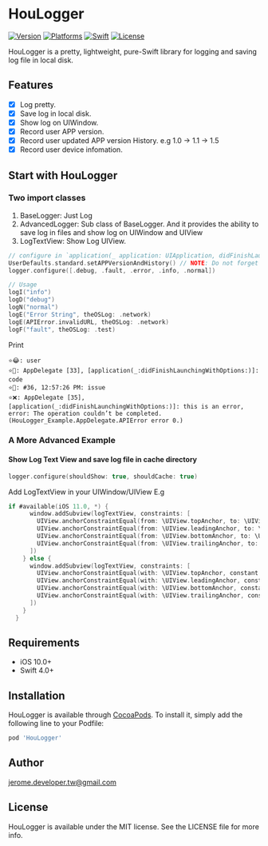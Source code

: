 # HouLogger

[![Version](https://img.shields.io/cocoapods/v/HouLogger.svg?style=flat)](https://cocoapods.org/pods/HouLogger)
[![Platforms](https://img.shields.io/cocoapods/p/HouLogger.svg?style=flat)](https://cocoapods.org/pods/HouLogger)
[![Swift](http://img.shields.io/badge/swift-4.0-brightgreen.svg)](https://cocoapods.org/pods/HouLogger)
[![License](https://img.shields.io/cocoapods/l/HouLogger.svg?style=flat)](#license)

HouLogger is a pretty, lightweight, pure-Swift library for logging and saving log file in local disk.

## Features

- [x] Log pretty.
- [x] Save log in local disk.
- [x] Show log on UIWindow.
- [x] Record user APP version.
- [x] Record user updated APP version History. e.g 1.0 -> 1.1 -> 1.5
- [x] Record user device infomation.

## Start with HouLogger

### Two import classes
1. BaseLogger: Just Log
1. AdvancedLogger: Sub class of BaseLogger. And it provides the ability to save log in files and show log on UIWindow and UIView
1. LogTextView: Show Log UIView.

```swift
// configure in `application(_ application: UIApplication, didFinishLaunchingWithOptions launchOptions: [UIApplicationLaunchOptionsKey: Any]?) -> Bool`
UserDefaults.standard.setAPPVersionAndHistory() // NOTE: Do not forget this line.
logger.configure([.debug, .fault, .error, .info, .normal])

// Usage
logI("info")
logD("debug")
logN("normal")
logE("Error String", theOSLog: .network)
logE(APIError.invalidURL, theOSLog: .network)
logF("fault", theOSLog: .test)
```

Print
```
⭐️😂: user
⭐️💩: AppDelegate [33], [application(_:didFinishLaunchingWithOptions:)]: code
⭐️🦋: #36, 12:57:26 PM: issue
⭐️❌: AppDelegate [35], [application(_:didFinishLaunchingWithOptions:)]: this is an error, error: The operation couldn’t be completed. (HouLogger_Example.AppDelegate.APIError error 0.)
```
### A More Advanced Example
#### Show Log Text View and save log file in cache directory
```swift
logger.configure(shouldShow: true, shouldCache: true)
```

Add LogTextView in your UIWindow/UIView
E.g
```swift
if #available(iOS 11.0, *) {
      window.addSubview(logTextView, constraints: [
        UIView.anchorConstraintEqual(from: \UIView.topAnchor, to: \UIView.safeAreaLayoutGuide.topAnchor, constant: .defaultMargin),
        UIView.anchorConstraintEqual(from: \UIView.leadingAnchor, to: \UIView.safeAreaLayoutGuide.leadingAnchor, constant: .defaultMargin),
        UIView.anchorConstraintEqual(from: \UIView.bottomAnchor, to: \UIView.safeAreaLayoutGuide.bottomAnchor, constant: CGFloat.defaultMargin.negativeValue),
        UIView.anchorConstraintEqual(from: \UIView.trailingAnchor, to: \UIView.safeAreaLayoutGuide.trailingAnchor, constant: CGFloat.defaultMargin.negativeValue),
      ])
    } else {
      window.addSubview(logTextView, constraints: [
        UIView.anchorConstraintEqual(with: \UIView.topAnchor, constant: .defaultMargin),
        UIView.anchorConstraintEqual(with: \UIView.leadingAnchor, constant: .defaultMargin),
        UIView.anchorConstraintEqual(with: \UIView.bottomAnchor, constant: CGFloat.defaultMargin.negativeValue),
        UIView.anchorConstraintEqual(with: \UIView.trailingAnchor, constant: CGFloat.defaultMargin.negativeValue),
      ])
    }
  }
```
## Requirements

- iOS 10.0+
- Swift 4.0+

## Installation

HouLogger is available through [CocoaPods](https://cocoapods.org). To install
it, simply add the following line to your Podfile:

```ruby
pod 'HouLogger'
```

## Author

jerome.developer.tw@gmail.com

## License

HouLogger is available under the MIT license. See the LICENSE file for more info.
